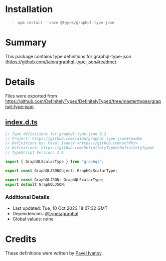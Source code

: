 # Installation
> `npm install --save @types/graphql-type-json`

# Summary
This package contains type definitions for graphql-type-json (https://github.com/taion/graphql-type-json#readme).

# Details
Files were exported from https://github.com/DefinitelyTyped/DefinitelyTyped/tree/master/types/graphql-type-json.
## [index.d.ts](https://github.com/DefinitelyTyped/DefinitelyTyped/tree/master/types/graphql-type-json/index.d.ts)
````ts
// Type definitions for graphql-type-json 0.3
// Project: https://github.com/taion/graphql-type-json#readme
// Definitions by: Pavel Ivanov <https://github.com/schfkt>
// Definitions: https://github.com/DefinitelyTyped/DefinitelyTyped
// TypeScript Version: 2.6

import { GraphQLScalarType } from "graphql";

export const GraphQLJSONObject: GraphQLScalarType;

export const GraphQLJSON: GraphQLScalarType;
export default GraphQLJSON;

````

### Additional Details
 * Last updated: Tue, 10 Oct 2023 18:07:32 GMT
 * Dependencies: [@types/graphql](https://npmjs.com/package/@types/graphql)
 * Global values: none

# Credits
These definitions were written by [Pavel Ivanov](https://github.com/schfkt).
